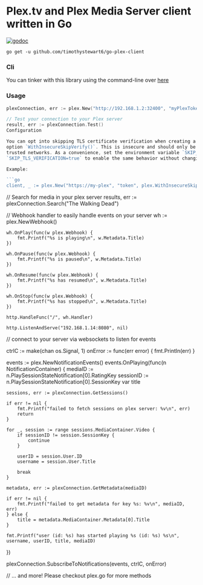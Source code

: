 # Plex.tv and Plex Media Server client written in Go

[![godoc](http://img.shields.io/badge/godoc-reference-blue.svg?style=flat)](https://godoc.org/github.com/timothystewart6/go-plex-client)

`go get -u github.com/timothystewart6/go-plex-client`

### Cli

You can tinker with this library using the command-line over [here](./cmd)

### Usage

```Go
plexConnection, err := plex.New("http://192.168.1.2:32400", "myPlexToken")

// Test your connection to your Plex server
result, err := plexConnection.Test()
Configuration

You can opt into skipping TLS certificate verification when creating a client using the functional
option `WithInsecureSkipVerify()`. This is insecure and should only be used for testing or in
trusted networks. As a convenience, set the environment variable `SKIP_TLS_VERIFICATION=1` or
`SKIP_TLS_VERIFICATION=true` to enable the same behavior without changing code.

Example:

```go
client, _ := plex.New("https://my-plex", "token", plex.WithInsecureSkipVerify())
```

// Search for media in your plex server
results, err := plexConnection.Search("The Walking Dead")

// Webhook handler to easily handle events on your server
	wh := plex.NewWebhook()

	wh.OnPlay(func(w plex.Webhook) {
		fmt.Printf("%s is playing\n", w.Metadata.Title)
	})

	wh.OnPause(func(w plex.Webhook) {
		fmt.Printf("%s is paused\n", w.Metadata.Title)
	})

	wh.OnResume(func(w plex.Webhook) {
		fmt.Printf("%s has resumed\n", w.Metadata.Title)
	})

	wh.OnStop(func(w plex.Webhook) {
		fmt.Printf("%s has stopped\n", w.Metadata.Title)
	})

	http.HandleFunc("/", wh.Handler)

	http.ListenAndServe("192.168.1.14:8080", nil)

// connect to your server via websockets to listen for events

ctrlC := make(chan os.Signal, 1)
onError := func(err error) {
	fmt.Println(err)
}

events := plex.NewNotificationEvents()
events.OnPlaying(func(n NotificationContainer) {
	mediaID := n.PlaySessionStateNotification[0].RatingKey
	sessionID := n.PlaySessionStateNotification[0].SessionKey
	var title

	sessions, err := plexConnection.GetSessions()

	if err != nil {
		fmt.Printf("failed to fetch sessions on plex server: %v\n", err)
		return
	}

	for _, session := range sessions.MediaContainer.Video {
		if sessionID != session.SessionKey {
			continue
		}

		userID = session.User.ID
		username = session.User.Title

		break
	}

	metadata, err := plexConnection.GetMetadata(mediaID)

	if err != nil {
		fmt.Printf("failed to get metadata for key %s: %v\n", mediaID, err)
	} else {
		title = metadata.MediaContainer.Metadata[0].Title
	}

	fmt.Printf("user (id: %s) has started playing %s (id: %s) %s\n", username, userID, title, mediaID)
})

plexConnection.SubscribeToNotifications(events, ctrlC, onError)

// ... and more! Please checkout plex.go for more methods
```
